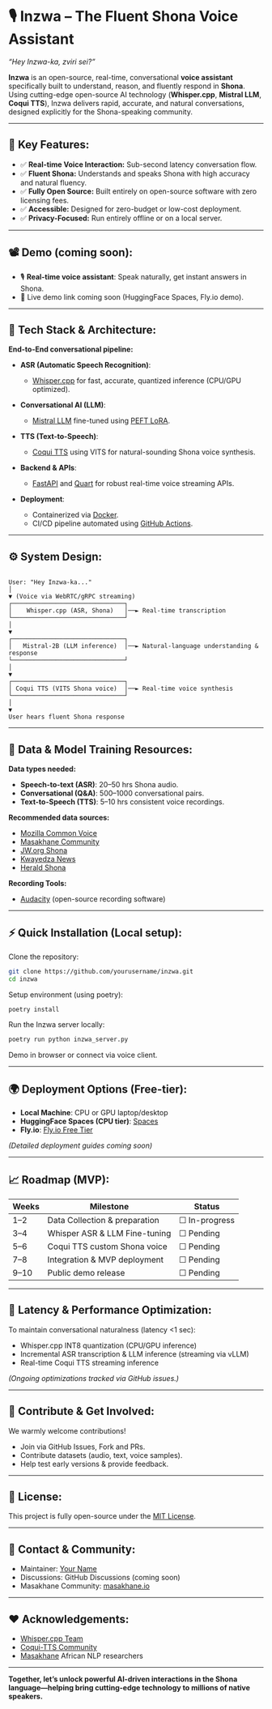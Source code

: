 # 🎙️ Inzwa – The Fluent Shona Voice Assistant

*“Hey Inzwa-ka, zviri sei?”*

**Inzwa** is an open-source, real-time, conversational **voice assistant** specifically built to understand, reason, and fluently respond in **Shona**. Using cutting-edge open-source AI technology (**Whisper.cpp**, **Mistral LLM**, **Coqui TTS**), Inzwa delivers rapid, accurate, and natural conversations, designed explicitly for the Shona-speaking community.

---

## 🌟 Key Features:

- ✅ **Real-time Voice Interaction:** Sub-second latency conversation flow.
- ✅ **Fluent Shona:** Understands and speaks Shona with high accuracy and natural fluency.
- ✅ **Fully Open Source:** Built entirely on open-source software with zero licensing fees.
- ✅ **Accessible:** Designed for zero-budget or low-cost deployment.
- ✅ **Privacy-Focused:** Run entirely offline or on a local server.

---

## 📽️ Demo (coming soon):

- 🎙️ **Real-time voice assistant**: Speak naturally, get instant answers in Shona.
- 🔗 Live demo link coming soon (HuggingFace Spaces, Fly.io demo).

---

## 🚀 Tech Stack & Architecture:

**End-to-End conversational pipeline:**

- **ASR (Automatic Speech Recognition)**:
  - [Whisper.cpp](https://github.com/ggerganov/whisper.cpp) for fast, accurate, quantized inference (CPU/GPU optimized).

- **Conversational AI (LLM)**:
  - [Mistral LLM](https://mistral.ai/) fine-tuned using [PEFT LoRA](https://github.com/huggingface/peft).

- **TTS (Text-to-Speech)**:
  - [Coqui TTS](https://github.com/coqui-ai/TTS) using VITS for natural-sounding Shona voice synthesis.

- **Backend & APIs**:
  - [FastAPI](https://fastapi.tiangolo.com/) and [Quart](https://github.com/pallets/quart) for robust real-time voice streaming APIs.

- **Deployment**:
  - Containerized via [Docker](https://www.docker.com/).
  - CI/CD pipeline automated using [GitHub Actions](https://github.com/features/actions).

---

## ⚙️ System Design:

```

User: "Hey Inzwa-ka..."
│
▼ (Voice via WebRTC/gRPC streaming)
┌───────────────────────────────┐
│    Whisper.cpp (ASR, Shona)   │──► Real-time transcription
└───────────────────────────────┘
│
▼
┌───────────────────────────────┐
│   Mistral-2B (LLM inference)  │──► Natural-language understanding & response
└───────────────────────────────┘
│
▼
┌───────────────────────────────┐
│ Coqui TTS (VITS Shona voice)  │──► Real-time voice synthesis
└───────────────────────────────┘
│
▼
User hears fluent Shona response

````

---

## 📁 Data & Model Training Resources:

**Data types needed:**  
- **Speech-to-text (ASR)**: 20–50 hrs Shona audio.
- **Conversational (Q&A)**: 500–1000 conversational pairs.
- **Text-to-Speech (TTS)**: 5–10 hrs consistent voice recordings.

**Recommended data sources:**
- [Mozilla Common Voice](https://commonvoice.mozilla.org/)
- [Masakhane Community](https://www.masakhane.io/)
- [JW.org Shona](https://www.jw.org/sn/)
- [Kwayedza News](https://www.kwayedza.co.zw/)
- [Herald Shona](https://www.herald.co.zw/category/shona/)

**Recording Tools:**  
- [Audacity](https://www.audacityteam.org/) (open-source recording software)

---

## ⚡ Quick Installation (Local setup):

Clone the repository:

```bash
git clone https://github.com/yourusername/inzwa.git
cd inzwa
````

Setup environment (using poetry):

```bash
poetry install
```

Run the Inzwa server locally:

```bash
poetry run python inzwa_server.py
```

Demo in browser or connect via voice client.

---

## 🌍 Deployment Options (Free-tier):

* **Local Machine**: CPU or GPU laptop/desktop
* **HuggingFace Spaces (CPU tier)**: [Spaces](https://huggingface.co/spaces)
* **Fly.io**: [Fly.io Free Tier](https://fly.io/docs/free-tier/)

*(Detailed deployment guides coming soon)*

---

## 📈 Roadmap (MVP):

| Weeks | Milestone                     | Status        |
| ----- | ----------------------------- | ------------- |
| 1–2   | Data Collection & preparation | ☐ In-progress |
| 3–4   | Whisper ASR & LLM Fine-tuning | ☐ Pending     |
| 5–6   | Coqui TTS custom Shona voice  | ☐ Pending     |
| 7–8   | Integration & MVP deployment  | ☐ Pending     |
| 9–10  | Public demo release           | ☐ Pending     |

---

## 🚩 Latency & Performance Optimization:

To maintain conversational naturalness (latency <1 sec):

* Whisper.cpp INT8 quantization (CPU/GPU inference)
* Incremental ASR transcription & LLM inference (streaming via vLLM)
* Real-time Coqui TTS streaming inference

*(Ongoing optimizations tracked via GitHub issues.)*

---

## 🤝 Contribute & Get Involved:

We warmly welcome contributions!

* Join via GitHub Issues, Fork and PRs.
* Contribute datasets (audio, text, voice samples).
* Help test early versions & provide feedback.

---

## 📜 License:

This project is fully open-source under the [MIT License](LICENSE).

---

## 📣 Contact & Community:

* Maintainer: [Your Name](https://github.com/yourusername)
* Discussions: GitHub Discussions (coming soon)
* Masakhane Community: [masakhane.io](https://www.masakhane.io/)

---

## ❤️ Acknowledgements:

* [Whisper.cpp Team](https://github.com/ggerganov/whisper.cpp)
* [Coqui-TTS Community](https://github.com/coqui-ai/TTS)
* [Masakhane](https://www.masakhane.io/) African NLP researchers

---

**Together, let’s unlock powerful AI-driven interactions in the Shona language—helping bring cutting-edge technology to millions of native speakers.**

```


